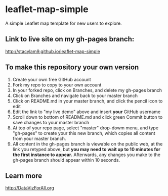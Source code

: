 # leaflet-map-simple
A simple Leaflet map template for new users to explore.

## Link to live site on my gh-pages branch:

http://stacylam9.github.io/leaflet-map-simple

## To make this repository your own version

1. Create your own free GitHub account
2. Fork my repo to copy to your own account
3. In your forked repo, click on Branches, and delete my gh-pages branch
4. Click on Branches and navigate back to your master branch
5. Click on README.md in your master branch, and click the pencil icon to edit
6. Edit the link to "my live demo" above and insert **your** GitHub username
7. Scroll down to bottom of README.md and click green Commit button to save changes to your master branch
8. At top of your repo page, select "master" drop-dowm menu, and type "gh-pages" to create your this new branch, which copies all content from your master branch.
9. All content in the gh-pages branch is viewable on the public web, at the link you retyped above, but **you may need to wait up to 10 minutes for the first instance to appear.** Afterwards, any changes you make to the gh-pages branch should appear within 10 seconds.


## Learn more

http://DataVizForAll.org
